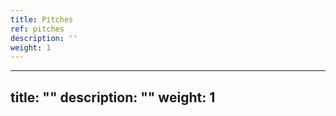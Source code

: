 ```yaml
---
title: Pitches
ref: pitches
description: ''
weight: 1
---
```

---
title: ""
description: ""
weight: 1
---